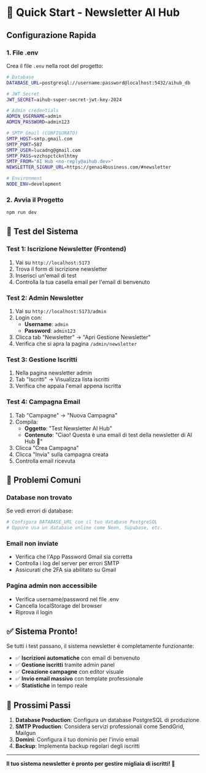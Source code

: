 # 🚀 Quick Start - Newsletter AI Hub

## Configurazione Rapida

### 1. File .env
Crea il file `.env` nella root del progetto:

```bash
# Database
DATABASE_URL=postgresql://username:password@localhost:5432/aihub_db

# JWT Secret
JWT_SECRET=aihub-super-secret-jwt-key-2024

# Admin credentials
ADMIN_USERNAME=admin
ADMIN_PASSWORD=admin123

# SMTP Gmail (CONFIGURATO)
SMTP_HOST=smtp.gmail.com
SMTP_PORT=587
SMTP_USER=lucadng@gmail.com
SMTP_PASS=vzchspctcknlhtmy
SMTP_FROM="AI Hub <no-reply@aihub.dev>"
NEWSLETTER_SIGNUP_URL=https://genai4business.com/#newsletter

# Environment
NODE_ENV=development
```

### 2. Avvia il Progetto
```bash
npm run dev
```

## 🧪 Test del Sistema

### Test 1: Iscrizione Newsletter (Frontend)
1. Vai su `http://localhost:5173`
2. Trova il form di iscrizione newsletter
3. Inserisci un'email di test
4. Controlla la tua casella email per l'email di benvenuto

### Test 2: Admin Newsletter
1. Vai su `http://localhost:5173/admin`
2. Login con:
   - **Username**: `admin`
   - **Password**: `admin123`
3. Clicca tab "Newsletter" → "Apri Gestione Newsletter"
4. Verifica che si apra la pagina `/admin/newsletter`

### Test 3: Gestione Iscritti
1. Nella pagina newsletter admin
2. Tab "Iscritti" → Visualizza lista iscritti
3. Verifica che appaia l'email appena iscritta

### Test 4: Campagna Email
1. Tab "Campagne" → "Nuova Campagna"
2. Compila:
   - **Oggetto**: "Test Newsletter AI Hub"
   - **Contenuto**: "Ciao! Questa è una email di test della newsletter di AI Hub 🚀"
3. Clicca "Crea Campagna"
4. Clicca "Invia" sulla campagna creata
5. Controlla email ricevuta

## 🐛 Problemi Comuni

### Database non trovato
Se vedi errori di database:
```bash
# Configura DATABASE_URL con il tuo database PostgreSQL
# Oppure usa un database online come Neon, Supabase, etc.
```

### Email non inviate
- Verifica che l'App Password Gmail sia corretta
- Controlla i log del server per errori SMTP
- Assicurati che 2FA sia abilitato su Gmail

### Pagina admin non accessibile
- Verifica username/password nel file .env
- Cancella localStorage del browser
- Riprova il login

## ✅ Sistema Pronto!

Se tutti i test passano, il sistema newsletter è completamente funzionante:

- ✅ **Iscrizioni automatiche** con email di benvenuto
- ✅ **Gestione iscritti** tramite admin panel
- ✅ **Creazione campagne** con editor visuale
- ✅ **Invio email massivo** con template professionale
- ✅ **Statistiche** in tempo reale

## 🎯 Prossimi Passi

1. **Database Production**: Configura un database PostgreSQL di produzione
2. **SMTP Production**: Considera servizi professionali come SendGrid, Mailgun
3. **Domini**: Configura il tuo dominio per l'invio email
4. **Backup**: Implementa backup regolari degli iscritti

---

**Il tuo sistema newsletter è pronto per gestire migliaia di iscritti! 🎉** 